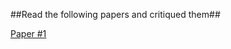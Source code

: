 ##Read the following papers and critiqued them##

[Paper #1](http://aclweb.org/anthology/P/P11/P11-1032.pdf)

